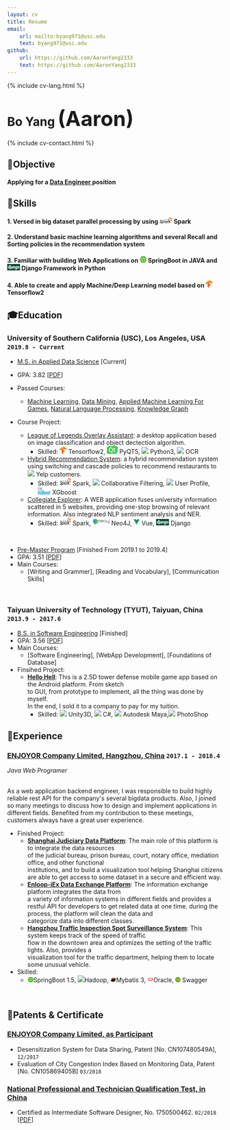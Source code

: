 ```yaml
---
layout: cv
title: Resume
email: 
    url: mailto:byang971@usc.edu
    text: byang971@usc.edu
github:
    url: https://github.com/AaronYang2333
    text: https://github.com/AaronYang2333
---
```

{% include cv-lang.html %}

# Bo __Yang__ <font size="9">(Aaron)</font>

{% include cv-contact.html %}

## <span>&#127919;</span>Objective
#### __Applying for a <u> Data Engineer </u> position__

## <span>&#128170;</span>Skills
#### __1. Versed in big dataset parallel processing by using <span><img src="assets/icons/spark.png" height="15" width="30"> Spark</span>__

#### __2. Understand basic machine learning algorithms and several Recall and Sorting policies in the recommendation system__

#### __3. Familiar with building Web Applications on <span><img src="assets/icons/springboot.png" height="15" width="16"> SpringBoot in JAVA</span> and <span><img src="assets/icons/django.png" height="15" width="30"> Django</span> Framework in Python__

#### __4. Able to create and apply Machine/Deep Learning model based on <span><img src="assets/icons/tensorflow.png" height="18" width="16"> Tensorflow2</span>__

## <span>&#127891;</span>Education 

### __University of Southern California (USC), Los Angeles, USA__ `2019.8 - Current`

- <u>M.S. in Applied Data Science</u> [Current]
- GPA: 3.82 [[PDF](assets/apds_2.pdf)]
- Passed Courses: 
    - [Machine Learning](https://aaronyang2333.github.io/DSCI_552/), [Data Mining](https://aaronyang2333.github.io/DSCI_553/), [Applied Machine Learning For Games](https://aaronyang2333.github.io/LOL_Overlay_Assistant_Tool/), [Natural Language Processing](https://aaronyang2333.github.io/CSCI_544/), [Knowledge Graph](https://aaronyang2333.github.io/DSCI_558/)<br>

- Course Project:
    - [League of Legends Overlay Assistant](https://aaronyang2333.github.io/LOL_Overlay_Assistant_Tool/): a desktop application based on image classification and object dectection algorithm.
        - Skilled: <span><img src="assets/icons/tensorflow.png" height="18" width="16"> Tensorflow2</span>, <span><img src="assets/icons/pyqt.png"> PyQT5</span>, <span><img src="https://img.icons8.com/color/18/000000/python.png"/> Python3</span>, <span><img src="https://img.icons8.com/metro/18/000000/general-ocr.png"/> OCR</span>
    - [Hybrid Recommendation System](https://github.com/AaronYang2333/DSCI_553/tree/master/project): a hybrid recommendation system using switching and cascade policies to recommend restaurants to <img src="https://img.icons8.com/color/18/000000/yelp.png"/> Yelp customers.
        - Skilled: <span><img src="assets/icons/spark.png" height="18" width="26"> Spark</span>, <span><img src="https://img.icons8.com/ios/18/000000/pivot-table.png"/> Collaborative Filtering</span>, <span><img src="https://img.icons8.com/windows/18/000000/change-user-male--v1.png"/> User Profile</span>, <span><img src="assets/icons/xgboost.png" height="18" width="30"> XGboost</span>
    - [Collegiate Explorer](https://github.com/Chit-Chaat/Collegiate_Explorer_APP): A WEB application fuses university information scattered in 5 websites, providing one-stop browsing of relevant information. Also integrated NLP sentiment analysis and NER.
        - Skilled: <span><img src="assets/icons/spark.png" height="18" width="26"> Spark</span>, <span><img src="assets/icons/neo4j.png" height="18" width="40"/> Neo4J</span>, <span><img src="assets/icons/vue.png" height="15" width="15"/> Vue</span>, <span><img src="assets/icons/django.png" height="15" width="30"> Django</span>
<br>

- <u>Pre-Master Program</u>  [Finished From 2019.1 to 2019.4]
- GPA: 3.51 [[PDF](assets/ia_grade.pdf)]
- Main Courses:
    - [Writing and Grammer], [Reading and Vocabulary], [Communication Skills] <br>
<br>

### __Taiyuan University of Technology (TYUT), Taiyuan, China__ `2013.9 - 2017.6`

- <u>B.S. in Software Engineering</u> [Finished]
- GPA: 3.56 [[PDF](assets/typt.pdf)]
- Main Courses: 
    - [Software Engineering], [WebApp Development], [Foundations of Database] <br>
- Finsihed Project:
    - [__Hello Hell__](https://www.bilibili.com/video/BV1uz411b7Vk):  This is a 2.5D tower defense mobile game app based on the Android platform. From sketch <br>to GUI, from prototype to implement, all the thing was done by myself. <br>In the end, I sold it to a company to pay for my tuition.
        - Skilled: <span><img src="https://img.icons8.com/ios-filled/14/000000/unity.png"> Unity3D</span>, <span><img src="https://img.icons8.com/color/14/000000/c-sharp-logo.png"> C#</span>, <span><img src="https://img.icons8.com/color/14/000000/autodesk-maya.png"> Autodesk Maya</span>,<span><img src="https://img.icons8.com/color/16/000000/adobe-photoshop.png"> PhotoShop</span>


## <span>&#128084;</span>Experience

### [__ENJOYOR Company Limited, Hangzhou, China__]()  `2017.1 - 2018.4`
_Java Web Programer_<br><br>

As a web application backend engineer, I was responsible to build highly reliable rest API for the company's several bigdata products. Also, I joined so many meetings to discuss how to design and implement applications in different fields. Benefited from my contribution to these meetings, customers always have a great user experience. <br>
- Finished Project:
    - [__Shanghai Judiciary Data Platform__](): The main role of this platform is to integrate the data resources <br>of the judicial bureau, prison bureau, court, notary office, mediation office, and other functional <br>institutions, and to build a visualization tool helping Shanghai citizens are able to get access to some dataset in a secure and efficient way.
    - [__Enloop-iEx Data Exchange Platform__](): The information exchange platform integrates the data from <br>a variety of information systems in different fields and provides a restful API for developers to get related data at one time. during the process, the platform will clean the data and <br>categorize data into different classes.
    - [__Hangzhou Traffic Inspection Spot Surveillance System__](): This system keeps track of the speed of traffic <br>flow in the downtown area and optimizes the setting of the traffic lights. Also, provides a <br>visualization tool for the traffic department, helping them to locate some unusual vehicle.
- Skilled: 
    - <span><img src="assets/icons/springboot.png" height="12" width="14">SpringBoot 1.5</span>, <span><img src="https://img.icons8.com/color/14/000000/hadoop-distributed-file-system.png">Hadoop</span>, <span><img src="assets/icons/mybatis.png" height="12" width="14">Mybatis 3</span>, <span><img src="assets/icons/oracle.png" height="12" width="14">Oracle</span>, <span><img src = "assets/icons/swagger.png" height="12" width="12"> Swagger</span>
<br>

## <span>&#128240;</span>Patents & Certificate

### [__ENJOYOR Company Limited, as Participant__]()
- Desensitization System for Data Sharing, Patent [No. CN107480549A], `12/2017`<br>
- Evaluation of City Congestion Index Based on Monitoring Data, Patent [No. CN105869405B] `03/2018`<br>

### [__National Professional and Technician Qualification Test, in China__]()
- Certified as Intermediate Software Designer, No. 1750500462. `02/2018` [[PDF](assets/nptq.pdf)]